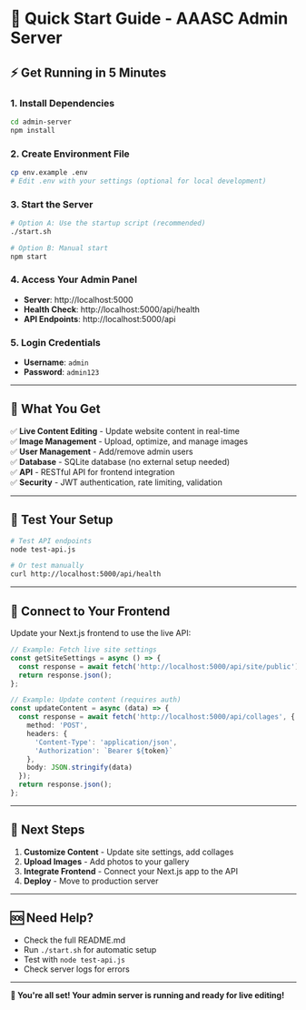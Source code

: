 # 🚀 Quick Start Guide - AAASC Admin Server

## ⚡ Get Running in 5 Minutes

### 1. Install Dependencies
```bash
cd admin-server
npm install
```

### 2. Create Environment File
```bash
cp env.example .env
# Edit .env with your settings (optional for local development)
```

### 3. Start the Server
```bash
# Option A: Use the startup script (recommended)
./start.sh

# Option B: Manual start
npm start
```

### 4. Access Your Admin Panel
- **Server**: http://localhost:5000
- **Health Check**: http://localhost:5000/api/health
- **API Endpoints**: http://localhost:5000/api

### 5. Login Credentials
- **Username**: `admin`
- **Password**: `admin123`

---

## 🔧 What You Get

✅ **Live Content Editing** - Update website content in real-time  
✅ **Image Management** - Upload, optimize, and manage images  
✅ **User Management** - Add/remove admin users  
✅ **Database** - SQLite database (no external setup needed)  
✅ **API** - RESTful API for frontend integration  
✅ **Security** - JWT authentication, rate limiting, validation  

---

## 📱 Test Your Setup

```bash
# Test API endpoints
node test-api.js

# Or test manually
curl http://localhost:5000/api/health
```

---

## 🔗 Connect to Your Frontend

Update your Next.js frontend to use the live API:

```typescript
// Example: Fetch live site settings
const getSiteSettings = async () => {
  const response = await fetch('http://localhost:5000/api/site/public');
  return response.json();
};

// Example: Update content (requires auth)
const updateContent = async (data) => {
  const response = await fetch('http://localhost:5000/api/collages', {
    method: 'POST',
    headers: {
      'Content-Type': 'application/json',
      'Authorization': `Bearer ${token}`
    },
    body: JSON.stringify(data)
  });
  return response.json();
};
```

---

## 🎯 Next Steps

1. **Customize Content** - Update site settings, add collages
2. **Upload Images** - Add photos to your gallery
3. **Integrate Frontend** - Connect your Next.js app to the API
4. **Deploy** - Move to production server

---

## 🆘 Need Help?

- Check the full README.md
- Run `./start.sh` for automatic setup
- Test with `node test-api.js`
- Check server logs for errors

---

**🎉 You're all set! Your admin server is running and ready for live editing!**
